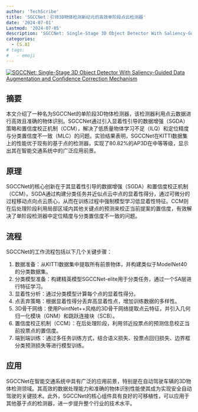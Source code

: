 ```yaml
---
author: 'TechScribe'
title: 'SGCCNet：引领3D物体检测新纪元的高效单阶段点云检测器'
date: '2024-07-01'
Lastmod: '2024-07-05'
description: 'SGCCNet: Single-Stage 3D Object Detector With Saliency-Guided Data Augmentation and Confidence Correction Mechanism'
categories:
  - CS.AI
# tags:
#   - emoji
---
```


[![SGCCNet: Single-Stage 3D Object Detector With Saliency-Guided Data Augmentation and Confidence Correction Mechanism](https://arxiv-research-1301205113.cos.ap-guangzhou.myqcloud.com/images/2407.01239v1.pdf_0.jpg)](https://arxiv.org/abs/2407.01239v1)

## 摘要

本文介绍了一种名为SGCCNet的单阶段3D物体检测器，该检测器利用点云数据进行高效且准确的物体识别。SGCCNet通过引入显着性引导的数据增强（SGDA）策略和置信度校正机制（CCM），解决了低质量物体学习不足（ILQ）和定位精度与分类置信度不一致（MLC）的问题。实验结果表明，SGCCNet在KITTI数据集上的性能优于现有的基于点的检测器，实现了80.82%的AP3D在中等等级，显示出其在智能交通系统中的广泛应用前景。<!--more-->

## 原理

SGCCNet的核心创新在于其显着性引导的数据增强（SGDA）和置信度校正机制（CCM）。SGDA通过构建分类任务并近似点云中点的显着性得分，通过可微分的过程移动点向点云质心，从而在训练过程中强制模型学习低显着性特征。CCM则在后处理阶段利用局部区域内其他关键点的预测来校正当前提案的置信度，有效解决了单阶段检测器中定位精度与分类置信度不一致的问题。

## 流程

SGCCNet的工作流程包括以下几个关键步骤：
1. 数据准备：从KITTI数据集中提取所有前景物体，并构建类似于ModelNet40的分类数据集。
2. 分类模型准备：构建精英模型SGCCNet-elite用于分类任务，通过一个SA层进行特征学习。
3. 显着性分析：通过分类模型计算每个点的显着性得分。
4. 点丢弃策略：根据显着性得分丢弃高显着性点，增加训练数据的多样性。
5. 3D骨干网络：使用PointNet++风格的3D骨干网络提取点云特征，并引入几何归一化模块（GNM）和跳跃连接块（SCB）。
6. 置信度校正机制（CCM）：在后处理阶段，利用邻近投票点的预测信息校正当前投票点的置信度。
7. 端到端训练：通过多任务训练方式，结合语义损失、投票点回归损失、边界框分类预测损失等进行模型训练。

## 应用

SGCCNet在智能交通系统中具有广泛的应用前景，特别是在自动驾驶车辆的3D物体检测领域。其高效的数据处理能力和准确的物体识别性能使其成为实现安全自动驾驶的关键技术。此外，SGCCNet的核心组件具有良好的可移植性，可以应用于其他基于点的检测器，进一步提升整个行业的技术水平。